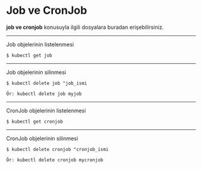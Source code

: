 # Job ve CronJob
**job ve cronjob** konusuyla ilgili dosyalara buradan erişebilirsiniz.
***
Job objelerinin listelenmesi

```
$ kubectl get job
```
***
Job objelerinin silinmesi

```
$ kubectl delete job "job_ismi

Ör: kubectl delete job myjob
```
***
CronJob objelerinin listelenmesi

```
$ kubectl get cronjob
```
***
CronJob objelerinin silinmesi

```
$ kubectl delete cronjob "cronjob_ismi

Ör: kubectl delete cronjob mycronjob
```